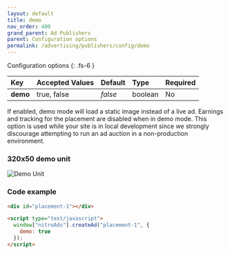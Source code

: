 ```yaml
---
layout: default
title: demo
nav_order: 400
grand_parent: Ad Publishers
parent: Configuration options
permalink: /advertising/publishers/config/demo
---
```


Configuration options
{: .fs-6 }

| Key      | Accepted Values | Default | Type    | Required |
| :------- | :-------------- | :------ | :------ | :------- |
| **demo** | true, false     | _false_ | boolean | No       |

If enabled, demo mode will load a static image instead of a live ad. Earnings and tracking for the placement are disabled when in demo mode. This option is used while your site is in local development since we strongly discourage attempting to run an ad auction in a non-production environment.

### 320x50 demo unit

![Demo Unit](https://s.nitropay.com/demo-assets/320x50.jpg)

### Code example

```html
<div id="placement-1"></div>

<script type="text/javascript">
  window["nitroAds"].createAd("placement-1", {
    demo: true
  });
</script>
```
